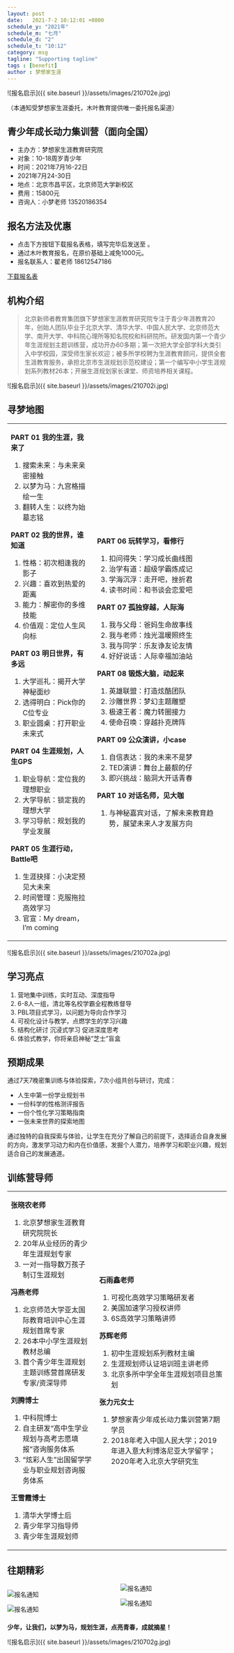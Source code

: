 ```yaml
---
layout: post
date:   2021-7-2 10:12:01 +0800
schedule_y: "2021年"
schedule_m: "七月"
schedule_d: "2"
schedule_t: "10:12"
category: msg
tagline: "Supporting tagline"
tags : [benefit]
author : 梦想家生涯
---
```


![报名启示]({{ site.baseurl }}/assets/images/210702e.jpg)

（本通知受梦想家生涯委托，木叶教育提供唯一委托报名渠道）

## 青少年成长动力集训营（面向全国）

- 主办方：梦想家生涯教育研究院
- 对象：10-18周岁青少年
- 时间：2021年7月16-22日
- 2021年7月24-30日
- 地点：北京市昌平区，北京师范大学新校区
- 费用：15800元
- 咨询人：小梦老师 13520186354

## 报名方法及优惠

- 点击下方按钮下载报名表格，填写完毕后发送至 <span class="contact_email"></span>。
- 通过木叶教育报名，在原价基础上减免1000元。
- 报名联系人：翟老师 18612547186

<span class="btn btn2" style="display: inline-block;">
	<a href="{{ site.baseurl }}/assets/报名表.docx">下载报名表</a>
</span>

## 机构介绍

> 北京新师者教育集团旗下梦想家生涯教育研究院专注于青少年涯教育20年，创始人团队毕业于北京大学、清华大学、中国人民大学、北京师范大学、南开大学、中科院心理所等知名院校和科研院所。研发国内第一个青少年生涯规划主题训练营，成功开办60多期；第一次把大学全部学科大类引入中学校园，深受师生家长欢迎；被多所学校聘为生涯教育顾问，提供全套生涯教育服务，承担北京市生涯规划示范校建设；第一个编写中小学生涯规划系列教材26本；开展生涯规划家长课堂、师资培养相关课程。

![报名启示]({{ site.baseurl }}/assets/images/210702i.jpg)

## 寻梦地图

<table>
	<tr>
		<td>
			<p><strong>PART 01 我的生涯，我来了</strong></p>
<ol>
	<li>搜索未来：与未来亲密接触</li>
	<li>以梦为马：九宫格描绘一生</li>
	<li>翻转人生：以终为始墓志铭</li>
</ol>

<p><strong>PART 02 我的世界，谁知道</strong></p>
<ol>
	<li>性格：初次相逢我的影子</li>
	<li>兴趣：喜欢到热爱的距离</li>
	<li>能力：解密你的多维技能</li>
	<li>价值观：定位人生风向标</li>
</ol>

<p><strong>PART 03 明日世界，有多远</strong></p>
<ol>
	<li>大学巡礼：揭开大学神秘面纱</li>
	<li>选得明白：Pick你的C位专业</li>
	<li>职业圆桌：打开职业未来式</li>
</ol>

<p><strong>PART 04 生涯规划，人生GPS</strong></p>
<ol>
	<li>职业导航：定位我的理想职业</li>
	<li>大学导航：锁定我的理想大学</li>
	<li>学习导航：规划我的学业发展</li>
</ol>

<p><strong>PART 05 生涯行动，Battle吧</strong></p>
<ol>
	<li>生涯抉择：小决定预见大未来</li>
	<li>时间管理：克服拖拉高效学习</li>
	<li>官宣：My dream，I’m coming</li>
</ol>
		</td>
		<td><p><strong>PART 06 玩转学习，看修行</strong></p>
<ol>
	<li>扣问得失：学习成长曲线图</li>
	<li>治学有道：超级学霸炼成记</li>
	<li>学海沉浮：走开吧，挫折君</li>
	<li>读书时间：和书谈会恋爱吧</li>
</ol>

<p><strong>PART 07 孤独穿越，人际海</strong></p>
<ol>
	<li>我与父母：爸妈生命故事线</li>
	<li>我与老师：烛光温暖照终生</li>
	<li>我与同学：乐友诤友论友情</li>
	<li>好好说话：人际幸福加油站</li>
</ol>

<p><strong>PART 08 锻炼大脑，动起来</strong></p>
<ol>
	<li>英雄联盟：打造炫酷团队</li>
	<li>沙雕世界：梦幻主题雕塑</li>
	<li>极速王者：魔力转圈接力</li>
	<li>使命召唤：穿越扑克牌阵</li>
</ol>

<p><strong>PART 09 公众演讲，小case</strong></p>
<ol>
	<li>自信表达：我的未来不是梦</li>
	<li>TED演讲：舞台上最靓的仔</li>
	<li>即兴挑战：脑洞大开话青春</li>
</ol>

<p><strong>PART 10 对话名师，见大咖</strong></p>
<ol>
	<li>与神秘嘉宾对话，了解未来教育趋势，展望未来人才发展方向</li>
</ol>
		</td>
	</tr>
</table>






![报名启示]({{ site.baseurl }}/assets/images/210702a.jpg)

## 学习亮点

1. 营地集中训练，实时互动、深度指导
2. 6-8人一组，清北等名校学霸全程教练督导
3. PBL项目式学习，以问题为导向合作学习
4. 可视化设计与教学，点燃学生的学习兴趣
5. 结构化研讨 沉浸式学习 促进深度思考
6. 体验式教学，你将亲启神秘“芝士”盲盒

## 预期成果

通过7天7晚密集训练与体验探索，7次小组共创与研讨，完成：

- 人生中第一份学业规划书
- 一份科学的性格测评报告
- 一份个性化学习策略指南
- 一张未来世界的探索地图

通过独特的自我探索与体验，让学生在充分了解自己的前提下，选择适合自身发展的方向，激发学习动力和内在价值感，发掘个人潜力，培养学习和职业兴趣，规划适合自己的发展通道。

## 训练营导师

<table>
	<tr>
		<td>
			<p><strong>张晓农老师</strong></p>
<ol>
	<li>北京梦想家生涯教育研究院院长</li>
	<li>20年从业经历的青少年生涯规划专家</li>
	<li>一对一指导数万孩子制订生涯规划</li>
</ol>

<p><strong>冯燕老师</strong></p>
<ol>
	<li>北京师范大学亚太国际教育培训中心生涯规划首席专家</li>
	<li>26本中小学生涯规划教材总编</li>
	<li>首个青少年生涯规划主题训练营首席研发专家/资深导师</li>
</ol>

<p><strong>刘腾博士</strong></p>
<ol>
	<li>中科院博士</li>
	<li>自主研发“高中生学业规划与高考志愿填报”咨询服务体系</li>
	<li>“炫彩人生”出国留学学业与职业规划咨询服务体系</li>
</ol>

<p><strong>王雪霞博士</strong></p>
<ol>
	<li>清华大学博士后</li>
	<li>青少年学习指导师</li>
	<li>青少年生涯规划师</li>
</ol>
		</td>
		<td><p><strong>石雨鑫老师</strong></p>
<ol>
	<li>可视化高效学习策略研发者</li>
	<li>美国加速学习授权讲师</li>
	<li>6S高效学习策略讲师</li>
</ol>

<p><strong>苏辉老师</strong></p>
<ol>
	<li>初中生涯规划系列教材主编</li>
	<li>生涯规划师认证培训班主讲老师</li>
	<li>北京多所中学全年生涯规划项目总策划</li>
</ol>

<p><strong>张力元女士</strong></p>
<ol>
	<li>梦想家青少年成长动力集训营第7期学员</li>
	<li>2018年考入中国人民大学；2019年进入意大利博洛尼亚大学留学；2020年考入北京大学研究生</li>
</ol>
		</td>
	</tr>
</table>





## 往期精彩

<div style="column-count:2; column-gap:1rem">

<p><img src="{{ site.baseurl }}/assets/images/210702b.jpg" alt="报名通知" /></p>
<p><img src="{{ site.baseurl }}/assets/images/210702c.jpg" alt="报名通知" /></p>
<p><img src="{{ site.baseurl }}/assets/images/210702d.jpg" alt="报名通知" /></p>
<p><img src="{{ site.baseurl }}/assets/images/210702f.jpg" alt="报名通知" /></p>

</div>

**少年，让我们，以梦为马，规划生涯，点亮青春，成就摘星！**

![报名启示]({{ site.baseurl }}/assets/images/210702g.jpg)
